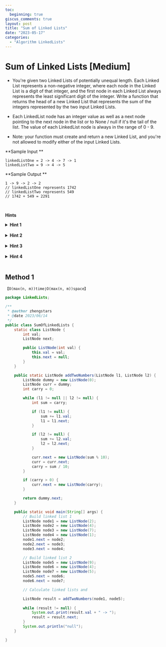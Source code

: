 ```yaml
---
toc:
  beginning: true
giscus_comments: true
layout: post
title: "Sum of Linked Lists"
date: "2023-05-17"
categories:
  - "Algorithm LinkedLists"
---
```


# Sum of Linked Lists [Medium]

- You're given two Linked Lists of potentially unequal length. Each Linked List represents a non-negative integer, where each node in the Linked List is a digit of that integer, and the first node in each Linked List always represents the least significant digit of the integer. Write a function that returns the head of a new Linked List that represents the sum of the integers represented by the two input Linked Lists.

- Each LinkedList node has an integer value as well as a next node pointing to the next node in the list or to None / null if it's the tail of the list. The value of each LinkedList node is always in the range of 0 - 9.

- Note: your function must create and return a new Linked List, and you're not allowed to modify either of the input Linked Lists.



**Sample Input **

```
linkedListOne = 2 -> 4 -> 7 -> 1
linkedListTwo = 9 -> 4 -> 5
```

**Sample Output **

```
1 -> 9 -> 2 -> 2
// linkedListOne represents 1742
// linkedListTwo represents 549
// 1742 + 549 = 2291
```

<br>

**Hints**
<br>

<details> <summary><b>Hint 1</b></summary>
    <br>
    <i><strong>If you can determine the integers that each individual Linked List represents, then all you need to do is add these integers and create a new Linked List that represents the summed value. </strong></i>
</details>





<br>

<details> <summary><b>Hint 2</b></summary>
    <br>
    <i><strong>If you go with the approach mentioned in Hint #1, you'll need to break down the sum of the two Linked Lists' numbers into its individual digits. Once you know these digits, you can create a new Linked List using them. This approach is fine, but you can solve this problem more elegantly, with a single iteration through the Linked Lists. </strong></i>
</details>





<br>



<details> <summary><b>Hint 3</b></summary>
    <br>
    <i><strong>Is it necessary to know the entire numbers represented by both Linked Lists in order to calculate their sum? Think back to your elementary-school math class; how did you add two numbers together? </strong></i>
</details>




<br>



<details> <summary><b>Hint 4</b></summary>
    <br>
    <i><strong>Since each Linked List's digits are ordered from least significant digit to most significant digit, you can simply loop through both Linked Lists, consider the digits with the same significance, and add these digits together while keeping track of any carry that comes out of the addition. At each iteration, when you add the two Linked List digits, also add the carry from the previous iteration. Create a new Linked List node that stores the calculated value, and add that to your new Linked List. Keep iterating until you reach the end of both Linked Lists and have no remaining carry. </strong></i>
</details>




<br>



## Method 1

```tex
【O(max(n, m))time∣O(max(n, m))space】
```

```java
package LinkedLists;

/**
 * @author zhengstars
 * @date 2023/06/14
 */
public class SumOfLinkedLists {
    static class ListNode {
        int val;
        ListNode next;

        public ListNode(int val) {
            this.val = val;
            this.next = null;
        }
    }

    public static ListNode addTwoNumbers(ListNode l1, ListNode l2) {
        ListNode dummy = new ListNode(0);
        ListNode curr = dummy;
        int carry = 0;

        while (l1 != null || l2 != null) {
            int sum = carry;

            if (l1 != null) {
                sum += l1.val;
                l1 = l1.next;
            }

            if (l2 != null) {
                sum += l2.val;
                l2 = l2.next;
            }

            curr.next = new ListNode(sum % 10);
            curr = curr.next;
            carry = sum / 10;
        }

        if (carry > 0) {
            curr.next = new ListNode(carry);
        }

        return dummy.next;
    }

    public static void main(String[] args) {
        // Build linked list 1
        ListNode node1 = new ListNode(2);
        ListNode node2 = new ListNode(4);
        ListNode node3 = new ListNode(7);
        ListNode node4 = new ListNode(1);
        node1.next = node2;
        node2.next = node3;
        node3.next = node4;

        // Build linked list 2
        ListNode node5 = new ListNode(9);
        ListNode node6 = new ListNode(4);
        ListNode node7 = new ListNode(5);
        node5.next = node6;
        node6.next = node7;

        // Calculate linked lists and

        ListNode result = addTwoNumbers(node1, node5);
        
        while (result != null) {
            System.out.print(result.val + " -> ");
            result = result.next;
        }
        System.out.println("null");
    }

}

```

